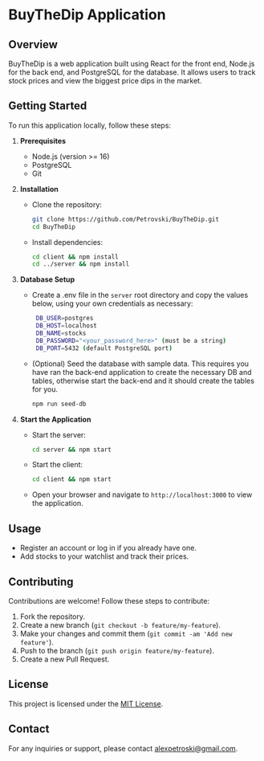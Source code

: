 # BuyTheDip Application

## Overview
BuyTheDip is a web application built using React for the front end, Node.js for the back end, and PostgreSQL for the database. It allows users to track stock prices and view the biggest price dips in the market.

## Getting Started
To run this application locally, follow these steps:

1. **Prerequisites**
   - Node.js (version >= 16)
   - PostgreSQL
   - Git

2. **Installation**
   - Clone the repository:
     ```bash
     git clone https://github.com/Petrovski/BuyTheDip.git
     cd BuyTheDip
     ```
   - Install dependencies:
     ```bash
     cd client && npm install
     cd ../server && npm install
     ```

3. **Database Setup**
   - Create a .env file in the `server` root directory and copy the values below, using your own credentials as necessary:
     ```bash
      DB_USER=postgres
      DB_HOST=localhost
      DB_NAME=stocks
      DB_PASSWORD="<your_password_here>" (must be a string)
      DB_PORT=5432 (default PostgreSQL port)
     ```
   - (Optional) Seed the database with sample data. This requires you have ran the back-end application to create the necessary DB and tables, otherwise start the back-end and it should create the tables for you.
     ```bash
     npm run seed-db
     ```

4. **Start the Application**
   - Start the server:
     ```bash
     cd server && npm start
     ```
   - Start the client:
     ```bash
     cd client && npm start
     ```
   - Open your browser and navigate to `http://localhost:3000` to view the application.

## Usage
- Register an account or log in if you already have one.
- Add stocks to your watchlist and track their prices.

## Contributing
Contributions are welcome! Follow these steps to contribute:
1. Fork the repository.
2. Create a new branch (`git checkout -b feature/my-feature`).
3. Make your changes and commit them (`git commit -am 'Add new feature'`).
4. Push to the branch (`git push origin feature/my-feature`).
5. Create a new Pull Request.

## License
This project is licensed under the [MIT License](https://opensource.org/licenses/MIT).

## Contact
For any inquiries or support, please contact [alexpetroski@gmail.com](mailto:alexpetroski@gmail.com).
